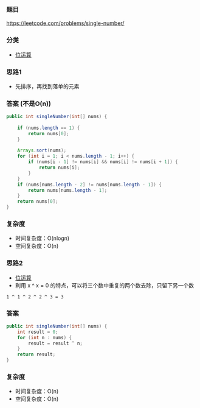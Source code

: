 ### 题目
https://leetcode.com/problems/single-number/

### 分类
* [位运算](https://zhuanlan.zhihu.com/p/26890617)

### 思路1
* 先排序，再找到落单的元素

### 答案 (不是O(n))
```java
public int singleNumber(int[] nums) {
    
    if (nums.length == 1) {
        return nums[0];
    }
    
    Arrays.sort(nums);
    for (int i = 1; i < nums.length - 1; i++) {
        if (nums[i - 1] != nums[i] && nums[i] != nums[i + 1]) {
            return nums[i];
        }
    }
    if (nums[nums.length - 2] != nums[nums.length - 1]) {
        return nums[nums.length - 1];
    }
    return nums[0];
}
```

### 复杂度
* 时间复杂度：O(nlogn)
* 空间复杂度：O(n)

### 思路2
* [位运算](https://zhuanlan.zhihu.com/p/26890617)
* 利用 x ^ x = 0 的特点，可以将三个数中重复的两个数去除，只留下另一个数
```
1 ^ 1 ^ 2 ^ 2 ^ 3 = 3
```

### 答案
```java
public int singleNumber(int[] nums) {
    int result = 0;
    for (int n : nums) {
        result = result ^ n;
    }
    return result;
}
```

### 复杂度
* 时间复杂度：O(n)
* 空间复杂度：O(n)
